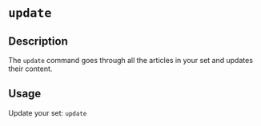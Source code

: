 # `update`

## Description
The `update` command goes through all the articles in your set and updates their content.

## Usage
Update your set: `update`